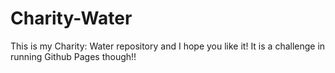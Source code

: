 # Charity-Water
This is my Charity: Water repository and I hope you like it!
It is a challenge in running Github Pages though!!